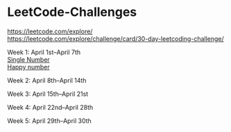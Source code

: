 # LeetCode-Challenges
https://leetcode.com/explore/
https://leetcode.com/explore/challenge/card/30-day-leetcoding-challenge/

Week 1: April 1st–April 7th  
[Single Number](https://github.com/dimitriedmr/LeetCodeSingleNumber)  
[Happy number](https://github.com/dimitriedmr/LeetCodeHappyNumber)  

Week 2: April 8th–April 14th  

Week 3: April 15th–April 21st  

Week 4: April 22nd–April 28th  

Week 5: April 29th–April 30th  

